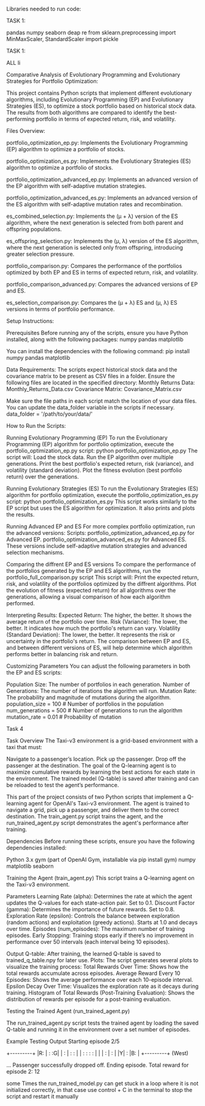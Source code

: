 Libraries needed to run code: 

TASK 1: 

pandas
numpy 
seaborn
deap
re
from sklearn.preprocessing import MinMaxScaler, StandardScaler
import pickle




TASK 1: 

ALL li





Comparative Analysis of Evolutionary Programming and Evolutionary Strategies for Portfolio Optimization:

This project contains Python scripts that implement different evolutionary algorithms, including Evolutionary Programming (EP) and Evolutionary Strategies (ES), to optimize a stock portfolio based on historical stock data. The results from both algorithms are compared to identify the best-performing portfolio in terms of expected return, risk, and volatility.

Files Overview:

portfolio_optimization_ep.py: Implements the Evolutionary Programming (EP) algorithm to optimize a portfolio of stocks.

portfolio_optimization_es.py: Implements the Evolutionary Strategies (ES) algorithm to optimize a portfolio of stocks.

portfolio_optimization_advanced_ep.py: Implements an advanced version of the EP algorithm with self-adaptive mutation strategies.

portfolio_optimization_advanced_es.py: Implements an advanced version of the ES algorithm with self-adaptive mutation rates and recombination.

es_combined_selection.py: Implements the (μ + λ) version of the ES algorithm, where the next generation is selected from both parent and offspring populations.

es_offspring_selection.py: Implements the (μ, λ) version of the ES algorithm, where the next generation is selected only from offspring, introducing greater selection pressure.

portfolio_comparison.py: Compares the performance of the portfolios optimized by both EP and ES in terms of expected return, risk, and volatility.

portfolio_comparison_advanced.py: Compares the advanced versions of EP and ES.

es_selection_comparison.py: Compares the (μ + λ) ES and (μ, λ) ES versions in terms of portfolio performance.

Setup Instructions:

Prerequisites
Before running any of the scripts, ensure you have Python installed, along with the following packages:
numpy
pandas
matplotlib

You can install the dependencies with the following command:
pip install numpy pandas matplotlib

Data Requirements:
The scripts expect historical stock data and the covariance matrix to be present as CSV files in a folder. Ensure the following files are located in the specified directory:
Monthly Returns Data: Monthly_Returns_Data.csv
Covariance Matrix: Covariance_Matrix.csv

Make sure the file paths in each script match the location of your data files. You can update the data_folder variable in the scripts if necessary.
data_folder = '/path/to/your/data/'

How to Run the Scripts:

Running Evolutionary Programming (EP)
To run the Evolutionary Programming (EP) algorithm for portfolio optimization, execute the portfolio_optimization_ep.py script: python portfolio_optimization_ep.py
The script will:
Load the stock data.
Run the EP algorithm over multiple generations.
Print the best portfolio's expected return, risk (variance), and volatility (standard deviation).
Plot the fitness evolution (best portfolio return) over the generations.


Running Evolutionary Strategies (ES)
To run the Evolutionary Strategies (ES) algorithm for portfolio optimization, execute the portfolio_optimization_es.py 
script: python portfolio_optimization_es.py
This script works similarly to the EP script but uses the ES algorithm for optimization. It also prints and plots the results.

Running Advanced EP and ES
For more complex portfolio optimization, run the advanced versions:
Scripts:
portfolio_optimization_advanced_ep.py for Advanced EP.
portfolio_optimization_advanced_es.py for Advanced ES.
These versions include self-adaptive mutation strategies and advanced selection mechanisms.

Comparing the diffrent EP and ES versions
To compare the performance of the portfolios generated by the EP and ES algorithms, run the portfolio_full_comparison.py script
This script will:
Print the expected return, risk, and volatility of the portfolios optimized by the diffrent algorithms.
Plot the evolution of fitness (expected return) for all algorithms over the generations, allowing a visual comparison of how each algorithm performed.



Interpreting Results:
Expected Return: The higher, the better. It shows the average return of the portfolio over time.
Risk (Variance): The lower, the better. It indicates how much the portfolio's return can vary.
Volatility (Standard Deviation): The lower, the better. It represents the risk or uncertainty in the portfolio's return.
The comparison between EP and ES, and between different versions of ES, will help determine which algorithm performs better in balancing risk and return.

Customizing Parameters
You can adjust the following parameters in both the EP and ES scripts:

Population Size: The number of portfolios in each generation.
Number of Generations: The number of iterations the algorithm will run.
Mutation Rate: The probability and magnitude of mutations during the algorithm.
population_size = 100  # Number of portfolios in the population
num_generations = 500  # Number of generations to run the algorithm
mutation_rate = 0.01   # Probability of mutation




Task 4

Task Overview
The Taxi-v3 environment is a grid-based environment with a taxi that must:

Navigate to a passenger’s location.
Pick up the passenger.
Drop off the passenger at the destination.
The goal of the Q-learning agent is to maximize cumulative rewards by learning the best actions for each state in the environment. The trained model (Q-table) is saved after training and can be reloaded to test the agent’s performance.

This part of the project consists of two Python scripts that implement a Q-learning agent for OpenAI's Taxi-v3 environment. The agent is trained to navigate a grid, pick up a passenger, and deliver them to the correct destination. The train_agent.py script trains the agent, and the run_trained_agent.py script demonstrates the agent's performance after training.

Dependencies
Before running these scripts, ensure you have the following dependencies installed:

Python 3.x
gym (part of OpenAI Gym, installable via pip install gym)
numpy
matplotlib
seaborn


Training the Agent (train_agent.py)
This script trains a Q-learning agent on the Taxi-v3 environment.

Parameters
Learning Rate (alpha): Determines the rate at which the agent updates the Q-values for each state-action pair. Set to 0.1.
Discount Factor (gamma): Determines the importance of future rewards. Set to 0.8.
Exploration Rate (epsilon): Controls the balance between exploration (random actions) and exploitation (greedy actions). Starts at 1.0 and decays over time.
Episodes (num_episodes): The maximum number of training episodes.
Early Stopping: Training stops early if there’s no improvement in performance over 50 intervals (each interval being 10 episodes).

Output
Q-table: After training, the learned Q-table is saved to trained_q_table.npy for later use.
Plots: The script generates several plots to visualize the training process:
Total Rewards Over Time: Shows how the total rewards accumulate across episodes.
Average Reward Every 10 Episodes: Shows the average performance over each 10-episode interval.
Epsilon Decay Over Time: Visualizes the exploration rate as it decays during training.
Histogram of Total Rewards (Post-Training Evaluation): Shows the distribution of rewards per episode for a post-training evaluation.


Testing the Trained Agent (run_trained_agent.py)

The run_trained_agent.py script tests the trained agent by loading the saved Q-table and running it in the environment over a set number of episodes.

Example Testing Output
Starting episode 2/5

+---------+
|R: | : :G|
| : | : : |
| : : : : |
| | : | : |
|Y| : |B: |
+---------+
  (West)

...
Passenger successfully dropped off. Ending episode.
Total reward for episode 2: 12

some Times the run_trained_model.py can get stuck in a loop where it is not initialized correctly, in that case use control + C in the terminal to stop the script and restart it manually
